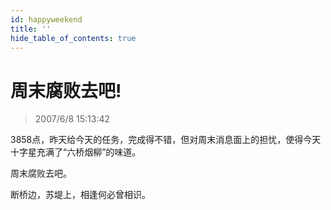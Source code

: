 ```yaml
---
id: happyweekend 
title: ''
hide_table_of_contents: true
---
```


# 周末腐败去吧!

> 2007/6/8 15:13:42

<div style={{color: '#FF0000', fontWeight: 'bold'}}>

3858点，昨天给今天的任务，完成得不错，但对周末消息面上的担忧，使得今天十字星充满了“六桥烟柳”的味道。
 
周末腐败去吧。
 
断桥边，苏堤上，相逢何必曾相识。

</div>